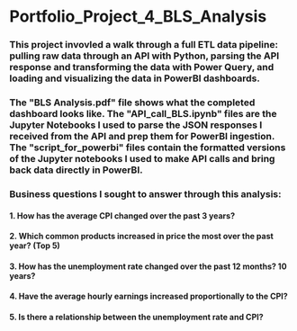 # Portfolio_Project_4_BLS_Analysis
### This project invovled a walk through a full ETL data pipeline: pulling raw data through an API with Python, parsing the API response and transforming the data with Power Query, and loading and visualizing the data in PowerBI dashboards.
### The "BLS Analysis.pdf" file shows what the completed dashboard looks like. The "API_call_BLS.ipynb" files are the Jupyter Notebooks I used to parse the JSON responses I received from the API and prep them for PowerBI ingestion. The "script_for_powerbi" files contain the formatted versions of the Jupyter notebooks I used to make API calls and bring back data directly in PowerBI.
### Business questions I sought to answer through this analysis:
#### 1. How has the average CPI changed over the past 3 years?
#### 2. Which common products increased in price the most over the past year? (Top 5)
#### 3. How has the unemployment rate changed over the past 12 months? 10 years?
#### 4. Have the average hourly earnings increased proportionally to the CPI?
#### 5. Is there a relationship between the unemployment rate and CPI?

